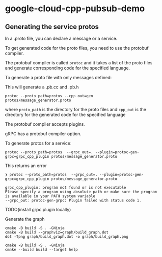 # google-cloud-cpp-pubsub-demo

## Generating the service protos

In a .proto file, you can declare a message or a service.

To get generated code for the proto files, you need to use the protobuf compiler.

The protobuf compiler is called `protoc` and it takes a list of the proto files and generate corresponding code for the specified language.

To generate a proto file with only messages defined:

This will generate a .pb.cc and .pb.h

```
protoc --proto_path=protos --cpp_out=gen protos/message_generator.proto
```

where `proto_path` is the directory for the proto files
and `cpp_out` is the directory for the generated code for the specified language

The protobuf compiler accepts plugins.

gRPC has a protobuf compiler option.

To generate protos for a service:

```
protoc --proto_path=protos  --grpc_out=. --plugin=protoc-gen-grpc=grpc_cpp_plugin protos/message_generator.proto
```

This returns an error 
```
❯ protoc --proto_path=protos  --grpc_out=. --plugin=protoc-gen-grpc=grpc_cpp_plugin protos/message_generator.proto

grpc_cpp_plugin: program not found or is not executable
Please specify a program using absolute path or make sure the program is available in your PATH system variable
--grpc_out: protoc-gen-grpc: Plugin failed with status code 1.
```

TODO(install grpc plugin locally)

Generate the graph
```
cmake -B build -S . -GNinja
cmake -B build --graphviz=graph/build_graph.dot 
dot -Tpng graph/build_graph.dot -o graph/build_graph.png
```

```
cmake -B build -S . -GNinja
cmake --build build --target help
```